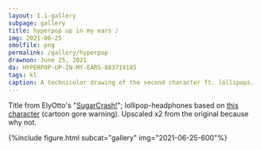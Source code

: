 ```yaml
---
layout: 1.1-gallery
subpage: gallery
title: hyperpop up in my ears 𝅘𝅥𝅮
img: 2021-06-25
smolfile: png
permalink: /gallery/hyperpop
drawnon: June 25, 2021
da: HYPERPOP-UP-IN-MY-EARS-883719185
tags: kl
caption: A technicolor drawing of the second character ft. lollipops.
---
```

Title from ElyOtto's "<a href="https://www.youtube.com/watch?v=BfV4ZDgumTQ" class="ext">SugarCrash!</a>"; lollipop-headphones based on <a href="https://happytreefriends.fandom.com/wiki/Nutty" class="ext">this character</a> (cartoon gore warning). Upscaled x2 from the original because why not.

{%include figure.html subcat="gallery" img="2021-06-25-600"%}